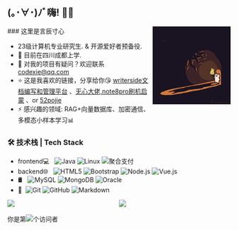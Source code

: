 ## (｡･∀･)ﾉﾞ嗨! :wave::smiley:
<img align="right" width="35%" alt="GIF" src="https://github.com/CodeDuang/CodeDuang/blob/main/cat.gif" />
### 这里是言辰寸心

- 23级计算机专业研究生. & 开源爱好者预备役.
- 🌱 目前在四川成都上学.
- 💬 对我的项目有疑问？欢迎联系 [codexie@qq.com](mailto:codexie@qq.com)
- ⭐ 这是我喜欢的链接，分享给你😘 [writerside文档编写和管理平台](https://www.jetbrains.com/writerside/) 、[无心大佬,note8pro刷机启蒙](https://www.coolapk.com/u/3430069) 、or [52pojie](https://www.52pojie.cn/)
- ⚡ 感兴趣的领域: RAG+向量数据库、加密通信、多模态小样本学习📊

### 🛠 技术栈 | Tech Stack

- frontend💻 &#160; ![Java](https://img.shields.io/badge/-Java-333333?style=flat&logo=Java&logoColor=007396)
![Linux](https://img.shields.io/badge/-Linux-333333?style=flat&logo=Linux&logoColor=FCC624)
![聚合支付](https://img.shields.io/badge/-聚合支付-333333?style=flat&logo=payoneer&logoColor=FF4800)
- backend🌐 &#160; ![HTML5](https://img.shields.io/badge/-HTML5-333333?style=flat&logo=HTML5)
![Bootstrap](https://img.shields.io/badge/-Bootstrap-333333?style=flat&logo=bootstrap&logoColor=563D7C)
![Node.js](https://img.shields.io/badge/-Node.js-333333?style=flat&logo=node.js)
![Vue.js](https://img.shields.io/badge/-VueJS-333333?style=flat&logo=Vue.js)
- 🛢 &#160; ![MySQL](https://img.shields.io/badge/-MySQL-333333?style=flat&logo=mysql)
![MongoDB](https://img.shields.io/badge/-MongoDB-333333?style=flat&logo=mongodb)
![Oracle](https://img.shields.io/badge/-Oracle-333333?style=flat&logo=Oracle)
- 🔧 &#160;![Git](https://img.shields.io/badge/-Git-333333?style=flat&logo=git)
![GitHub](https://img.shields.io/badge/-GitHub-333333?style=flat&logo=github)
![Markdown](https://img.shields.io/badge/-Markdown-333333?style=flat&logo=markdown)


<p>
	<img width="50%" align="right" src="https://github-readme-stats.vercel.app/api?username=CodeDuang&show_icons=true&hide_border=true" />
  <a href="https://github.com/Daggy1234">
  <img src="https://github-readme-stats.vercel.app/api/top-langs/?username=CodeDuang&layout=compact" />
</a>
</p>

<p>你是第<img src="https://profile-counter.glitch.me/all-smile/count.svg" />个访问者</p>





